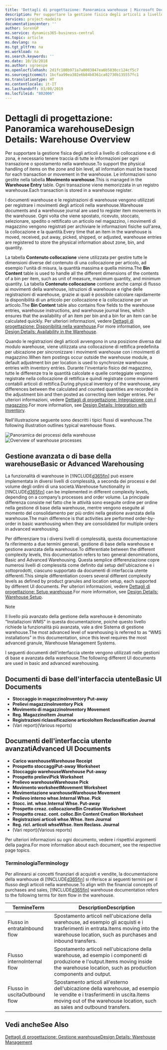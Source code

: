 ```yaml
---
title: 'Dettagli di progettazione: Panoramica warehouse | Microsoft Docs'
description: Per supportare la gestione fisica degli articoli a livello di collocazione e di zona, è necessario tenere traccia di tutte le informazioni per ogni transazione o spostamento nella warehouse. Le informazioni sono gestite nella tabella **Movimento warehouse**. Ogni transazione viene memorizzata in un registro warehouse.
services: project-madeira
documentationcenter: ''
author: SorenGP
ms.service: dynamics365-business-central
ms.topic: article
ms.devlang: na
ms.tgt_pltfrm: na
ms.workload: na
ms.search.keywords: ''
ms.date: 10/19/2018
ms.author: sgroespe
ms.openlocfilehash: 2d1fc180b971a7a0003847ea6b5830cc124cf5c7
ms.sourcegitcommit: 1bcfaa99ea302e6b84b8361ca02730b135557fc1
ms.translationtype: HT
ms.contentlocale: it-IT
ms.lasthandoff: 03/08/2019
ms.locfileid: "802006"
---
```

# <a name="design-details-warehouse-overview"></a><span data-ttu-id="1e755-105">Dettagli di progettazione: Panoramica warehouse</span><span class="sxs-lookup"><span data-stu-id="1e755-105">Design Details: Warehouse Overview</span></span>
<span data-ttu-id="1e755-106">Per supportare la gestione fisica degli articoli a livello di collocazione e di zona, è necessario tenere traccia di tutte le informazioni per ogni transazione o spostamento nella warehouse.</span><span class="sxs-lookup"><span data-stu-id="1e755-106">To support the physical handling of items on the zone and bin level, all information must be traced for each transaction or movement in the warehouse.</span></span> <span data-ttu-id="1e755-107">Le informazioni sono gestite nella tabella **Movimento warehouse**.</span><span class="sxs-lookup"><span data-stu-id="1e755-107">This is managed in the **Warehouse Entry** table.</span></span> <span data-ttu-id="1e755-108">Ogni transazione viene memorizzata in un registro warehouse.</span><span class="sxs-lookup"><span data-stu-id="1e755-108">Each transaction is stored in a warehouse register.</span></span>  

<span data-ttu-id="1e755-109">I documenti warehouse e le registrazioni di warehouse vengono utilizzati per registrare i movimenti degli articoli nella warehouse.</span><span class="sxs-lookup"><span data-stu-id="1e755-109">Warehouse documents and a warehouse journal are used to register item movements in the warehouse.</span></span> <span data-ttu-id="1e755-110">Ogni volta che viene spostato, ricevuto, stoccato, selezionare, spedito o rettificato un articolo nel magazzino, i movimenti di magazzino vengono registrati per archiviare le informazioni fisiche sull'area, la collocazione e la quantità.</span><span class="sxs-lookup"><span data-stu-id="1e755-110">Every time that an item in the warehouse is moved, received, put away, picked, shipped, or adjusted, warehouse entries are registered to store the physical information about zone, bin, and quantity.</span></span>

<span data-ttu-id="1e755-111">La tabella **Contenuto collocazione** viene utilizzata per gestire tutte le dimensioni diverse del contenuto di una collocazione per articolo, ad esempio l'unità di misura, la quantità massima e quella minima.</span><span class="sxs-lookup"><span data-stu-id="1e755-111">The **Bin Content** table is used to handle all the different dimensions of the contents of a bin per item, such as unit of measure, maximum quantity, and minimum quantity.</span></span> <span data-ttu-id="1e755-112">La tabella **Contenuto collocazione** contiene anche campi di flusso ai movimenti della warehouse, istruzioni di warehouse e righe delle registrazioni di warehouse, grazie ai quali è possibile calcolare rapidamente la disponibilità di un articolo per collocazione e la collocazione per un articolo.</span><span class="sxs-lookup"><span data-stu-id="1e755-112">The **Bin Content** table also contains flow fields to the warehouse entries, warehouse instructions, and warehouse journal lines, which ensures that the availability of an item per bin and a bin for an item can be calculated quickly.</span></span> <span data-ttu-id="1e755-113">Per ulteriori informazioni, vedere [Dettagli di progettazione: Disponibilità nella warehouse](design-details-availability-in-the-warehouse.md).</span><span class="sxs-lookup"><span data-stu-id="1e755-113">For more information, see [Design Details: Availability in the Warehouse](design-details-availability-in-the-warehouse.md).</span></span>  

<span data-ttu-id="1e755-114">Quando le registrazioni degli articoli avvengono in una posizione diversa dal modulo warehouse, viene utilizzata una collocazione di rettifica predefinita per ubicazione per sincronizzare i movimenti warehouse con i movimenti di magazzino.</span><span class="sxs-lookup"><span data-stu-id="1e755-114">When item postings occur outside the warehouse module, a default adjustment bin per location is used to synchronize warehouse entries with inventory entries.</span></span> <span data-ttu-id="1e755-115">Durante l'inventario fisico del magazzino, tutte le differenze tra le quantità calcolate e quelle conteggiate vengono registrate nella collocazione di rettifica e quindi registrate come movimenti contabili articoli di rettifica.</span><span class="sxs-lookup"><span data-stu-id="1e755-115">During physical inventory of the warehouse, any differences between the calculated and counted quantities are recorded in the adjustment bin and then posted as correcting item ledger entries.</span></span> <span data-ttu-id="1e755-116">Per ulteriori informazioni, vedere [Dettagli di progettazione: Integrazione con il magazzino](design-details-integration-with-inventory.md).</span><span class="sxs-lookup"><span data-stu-id="1e755-116">For more information, see [Design Details: Integration with Inventory](design-details-integration-with-inventory.md).</span></span>  

<span data-ttu-id="1e755-117">Nell'illustrazione seguente sono descritti i tipici flussi di warehouse.</span><span class="sxs-lookup"><span data-stu-id="1e755-117">The following illustration outlines typical warehouse flows.</span></span>  

<span data-ttu-id="1e755-118">![Panoramica dei processi della warehouse](media/design_details_warehouse_management_overview.png "Panoramica dei processi della warehouse")</span><span class="sxs-lookup"><span data-stu-id="1e755-118">![Overview of warehouse processes](media/design_details_warehouse_management_overview.png "Overview of warehouse processes")</span></span>  

## <a name="basic-or-advanced-warehousing"></a><span data-ttu-id="1e755-119">Gestione avanzata o di base della warehouse</span><span class="sxs-lookup"><span data-stu-id="1e755-119">Basic or Advanced Warehousing</span></span>  
<span data-ttu-id="1e755-120">La funzionalità di warehouse in [!INCLUDE[d365fin](includes/d365fin_md.md)] può essere implementata in diversi livelli di complessità, a seconda dei processi e del volume degli ordini di una società.</span><span class="sxs-lookup"><span data-stu-id="1e755-120">Warehouse functionality in [!INCLUDE[d365fin](includes/d365fin_md.md)] can be implemented in different complexity levels, depending on a company’s processes and order volume.</span></span> <span data-ttu-id="1e755-121">La principale differenza consiste nel fatto che le attività sono eseguite ordine per ordine nella gestione di base della warehouse, mentre vengono eseguite al momento del consolidamento per più ordini nella gestione avanzata della warehouse.</span><span class="sxs-lookup"><span data-stu-id="1e755-121">The main difference is that activities are performed order-by-order in basic warehousing when they are consolidated for multiple orders in advanced warehousing.</span></span>  

 <span data-ttu-id="1e755-122">Per differenziare tra i diversi livelli di complessità, questa documentazione fa riferimento a due termini generali, gestione di base della warehouse e gestione avanzata della warehouse.</span><span class="sxs-lookup"><span data-stu-id="1e755-122">To differentiate between the different complexity levels, this documentation refers to two general denominations, Basic and Advanced Warehousing.</span></span> <span data-ttu-id="1e755-123">Questa semplice differenziazione copre numerosi livelli di complessità come definito dal setup dell'ubicazione e i sottoprodotti, ciascuno supportato da documenti di interfaccia utente differenti.</span><span class="sxs-lookup"><span data-stu-id="1e755-123">This simple differentiation covers several different complexity levels as defined by product granules and location setup, each supported by different UI documents.</span></span> <span data-ttu-id="1e755-124">Per ulteriori informazioni, vedere [Dettagli di progettazione: Setup warehouse](design-details-warehouse-setup.md).</span><span class="sxs-lookup"><span data-stu-id="1e755-124">For more information, see [Design Details: Warehouse Setup](design-details-warehouse-setup.md).</span></span>  

> [!NOTE]  
>  <span data-ttu-id="1e755-125">Il livello più avanzato della gestione della warehouse è denominato "Installazioni WMS" in questa documentazione, poiché questo livello richiede la funzionalità più avanzata, vale a dire Sistema di gestione warehouse.</span><span class="sxs-lookup"><span data-stu-id="1e755-125">The most advanced level of warehousing is referred to as “WMS installations” in this documentation, since this level requires the most advanced granule, Warehouse Management Systems.</span></span>  

 <span data-ttu-id="1e755-126">I seguenti documenti dell'interfaccia utente vengono utilizzati nelle gestioni di base e avanzata della warehouse.</span><span class="sxs-lookup"><span data-stu-id="1e755-126">The following different UI documents are used in basic and advanced warehousing.</span></span>  

## <a name="basic-ui-documents"></a><span data-ttu-id="1e755-127">Documenti di base dell'interfaccia utente</span><span class="sxs-lookup"><span data-stu-id="1e755-127">Basic UI Documents</span></span>  

-   <span data-ttu-id="1e755-128">**Stoccaggio in magazzino**</span><span class="sxs-lookup"><span data-stu-id="1e755-128">**Inventory Put-away**</span></span>  
-   <span data-ttu-id="1e755-129">**Prelievi magazzino**</span><span class="sxs-lookup"><span data-stu-id="1e755-129">**Inventory Pick**</span></span>  
-   <span data-ttu-id="1e755-130">**Movimento di magazzino**</span><span class="sxs-lookup"><span data-stu-id="1e755-130">**Inventory Movement**</span></span>  
-   <span data-ttu-id="1e755-131">**Reg. Magazzino**</span><span class="sxs-lookup"><span data-stu-id="1e755-131">**Item Journal**</span></span>  
-   <span data-ttu-id="1e755-132">**Registrazioni riclassificazione articolo**</span><span class="sxs-lookup"><span data-stu-id="1e755-132">**Item Reclassification Journal**</span></span>  
-   <span data-ttu-id="1e755-133">(Vari report)</span><span class="sxs-lookup"><span data-stu-id="1e755-133">(Various reports)</span></span>  

## <a name="advanced-ui-documents"></a><span data-ttu-id="1e755-134">Documenti dell'interfaccia utente avanzati</span><span class="sxs-lookup"><span data-stu-id="1e755-134">Advanced UI Documents</span></span>  

-   <span data-ttu-id="1e755-135">**Carico warehouse**</span><span class="sxs-lookup"><span data-stu-id="1e755-135">**Warehouse Receipt**</span></span>  
-   <span data-ttu-id="1e755-136">**Prospetto stoccaggi**</span><span class="sxs-lookup"><span data-stu-id="1e755-136">**Put-away Worksheet**</span></span>  
-   <span data-ttu-id="1e755-137">**Stoccaggio warehouse**</span><span class="sxs-lookup"><span data-stu-id="1e755-137">**Warehouse Put-away**</span></span>  
-   <span data-ttu-id="1e755-138">**Prospetto prelievi**</span><span class="sxs-lookup"><span data-stu-id="1e755-138">**Pick Worksheet**</span></span>  
-   <span data-ttu-id="1e755-139">**Prelievo warehouse**</span><span class="sxs-lookup"><span data-stu-id="1e755-139">**Warehouse Pick**</span></span>  
-   <span data-ttu-id="1e755-140">**Movimento worksheet**</span><span class="sxs-lookup"><span data-stu-id="1e755-140">**Movement Worksheet**</span></span>  
-   <span data-ttu-id="1e755-141">**Movimentazione warehouse**</span><span class="sxs-lookup"><span data-stu-id="1e755-141">**Warehouse Movement**</span></span>  
-   <span data-ttu-id="1e755-142">**Prelievo interno whse.**</span><span class="sxs-lookup"><span data-stu-id="1e755-142">**Internal Whse. Pick**</span></span>  
-   <span data-ttu-id="1e755-143">**Stocc. int. whse.**</span><span class="sxs-lookup"><span data-stu-id="1e755-143">**Internal Whse. Put-away**</span></span>  
-   <span data-ttu-id="1e755-144">**Prospetto creaz. collocazione**</span><span class="sxs-lookup"><span data-stu-id="1e755-144">**Bin Creation Worksheet**</span></span>  
-   <span data-ttu-id="1e755-145">**Prospetto creaz. cont. colloc.**</span><span class="sxs-lookup"><span data-stu-id="1e755-145">**Bin Content Creation Worksheet**</span></span>  
-   <span data-ttu-id="1e755-146">**Registrazioni articoli whse.**</span><span class="sxs-lookup"><span data-stu-id="1e755-146">**Whse. Item Journal**</span></span>  
-   <span data-ttu-id="1e755-147">**Reg. ricl. articoli whse**</span><span class="sxs-lookup"><span data-stu-id="1e755-147">**Whse. Item Reclass. Journal**</span></span>  
-   <span data-ttu-id="1e755-148">(Vari report)</span><span class="sxs-lookup"><span data-stu-id="1e755-148">(Various reports)</span></span>  

<span data-ttu-id="1e755-149">Per ulteriori informazioni su ogni documento, vedere i rispettivi argomenti della pagina.</span><span class="sxs-lookup"><span data-stu-id="1e755-149">For more information about each document, see the respective page topics.</span></span>  

### <a name="terminology"></a><span data-ttu-id="1e755-150">Terminologia</span><span class="sxs-lookup"><span data-stu-id="1e755-150">Terminology</span></span>  
<span data-ttu-id="1e755-151">Per allinearsi ai concetti finanziari di acquisti e vendite, la documentazione della warehouse di [!INCLUDE[d365fin](includes/d365fin_md.md)] si riferisce ai seguenti termini per il flusso degli articoli nella warehouse.</span><span class="sxs-lookup"><span data-stu-id="1e755-151">To align with the financial concepts of purchases and sales, [!INCLUDE[d365fin](includes/d365fin_md.md)] warehouse documentation refers to the following terms for item flow in the warehouse.</span></span>  

|<span data-ttu-id="1e755-152">Termine</span><span class="sxs-lookup"><span data-stu-id="1e755-152">Term</span></span>|<span data-ttu-id="1e755-153">Description</span><span class="sxs-lookup"><span data-stu-id="1e755-153">Description</span></span>|  
|----------|---------------------------------------|  
|<span data-ttu-id="1e755-154">Flusso in entrata</span><span class="sxs-lookup"><span data-stu-id="1e755-154">Inbound flow</span></span>|<span data-ttu-id="1e755-155">Spostamento articoli nell'ubicazione della warehouse, ad esempio gli acquisti e i trasferimenti in entrata.</span><span class="sxs-lookup"><span data-stu-id="1e755-155">Items moving into the warehouse location, such as purchases and inbound transfers.</span></span>|  
|<span data-ttu-id="1e755-156">Flusso interno</span><span class="sxs-lookup"><span data-stu-id="1e755-156">Internal flow</span></span>|<span data-ttu-id="1e755-157">Spostamento articoli nell'ubicazione della warehouse, ad esempio i componenti di produzione e l'output.</span><span class="sxs-lookup"><span data-stu-id="1e755-157">Items moving inside the warehouse location, such as production components and output.</span></span>|  
|<span data-ttu-id="1e755-158">Flusso in uscita</span><span class="sxs-lookup"><span data-stu-id="1e755-158">Outbound flow</span></span>|<span data-ttu-id="1e755-159">Spostamento articoli all'esterno dell'ubicazione della warehouse, ad esempio le vendite e i trasferimenti in uscita.</span><span class="sxs-lookup"><span data-stu-id="1e755-159">Items moving out of the warehouse location, such as sales and outbound transfers.</span></span>|  

## <a name="see-also"></a><span data-ttu-id="1e755-160">Vedi anche</span><span class="sxs-lookup"><span data-stu-id="1e755-160">See Also</span></span>  
 [<span data-ttu-id="1e755-161">Dettagli di progettazione: Gestione warehouse</span><span class="sxs-lookup"><span data-stu-id="1e755-161">Design Details: Warehouse Management</span></span>](design-details-warehouse-management.md)
